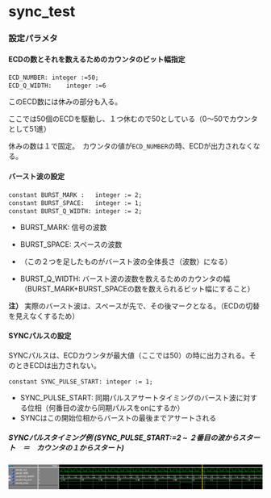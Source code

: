 # sync_test

### 設定パラメタ

#### ECDの数とそれを数えるためのカウンタのビット幅指定

```
ECD_NUMBER:	integer :=50;
ECD_Q_WIDTH:	integer	:=6
```

このECD数には休みの部分も入る。

ここでは50個のECDを駆動し、１つ休むので50としている（0〜50でカウンタとして51進）

休みの数は１で固定。　カウンタの値が`ECD_NUMBER`の時、ECDが出力されなくなる。

#### バースト波の設定

```
constant BURST_MARK : 	integer := 2;
constant BURST_SPACE:	integer := 1;
constant BURST_Q_WIDTH: integer := 2;
```
- BURST_MARK: 信号の波数
- BURST_SPACE: スペースの波数
- （この２つを足したものがバースト波の全体長さ（波数）になる）

- BURST_Q_WIDTH: バースト波の波数を数えるためのカウンタの幅（BURST_MARK+BURST_SPACEの数を数えられるビット幅にすること）

__注）__ 実際のバースト波は、スペースが先で、その後マークとなる。（ECDの切替を見えなくするため）


#### SYNCパルスの設定

SYNCパルスは、ECDカウンタが最大値（ここでは50）の時に出力される。そのときECDは出力されない。

```
constant SYNC_PULSE_START: integer := 1;
```

- SYNC_PULSE_START: 同期パルスアサートタイミングのバースト波に対する位相（何番目の波から同期パルスをonにするか）
- SYNCはこの開始位相からバーストの最後までアサートされる


##### SYNCパルスタイミング例 (SYNC_PULSE_START:=2 ~ ２番目の波からスタート　＝　カウンタの１からスタート) 
![タイミングチャート例](SYNC_timingExample.png )



